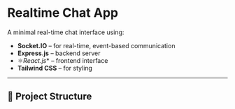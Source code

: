 # Realtime Chat App

A minimal real-time chat interface using:

- **Socket.IO** – for real-time, event-based communication
- **Express.js** – backend server
- ⚛*React.js** – frontend interface
- **Tailwind CSS** – for styling

---

## 📂 Project Structure

